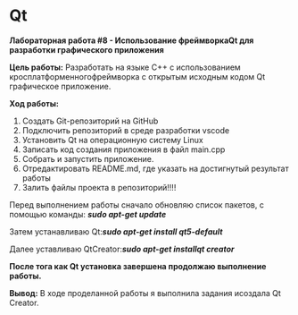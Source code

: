 # Qt
**Лабораторная работа #8 -  Использование фреймворкаQt для разработки графического приложения**

**Цель работы:**  Разработать на языке C++ с использованием  кросплатформенногофреймворка с
открытым исходным кодом Qt графическое приложение.

**Ход работы:**

1.	Создать Git-репозиторий на GitHub
2.	Подключить репозиторий в среде разработки vscode
3.	Установить Qt на операционную систему Linux
4.	Записать код создания приложения в файл main.cpp
5.	Собрать и запустить приложение.
6.	Отредактировать README.md, где указать на достигнутый результат работы
7.	Залить файлы проекта в репозиторий!!!!

Перед выполнением работы сначало обновляю список пакетов, с помощью команды: ***sudo apt-get update***

Затем устанавливаю Qt:***sudo apt-get install qt5-default***

Далее уставливаю QtCreator:***sudo apt-get installqt creator***

**После тога как Qt установка завершена продолжаю выполнение работы.**

**Вывод:** В ходе проделанной работы я выполнила задания исоздала Qt Creator.